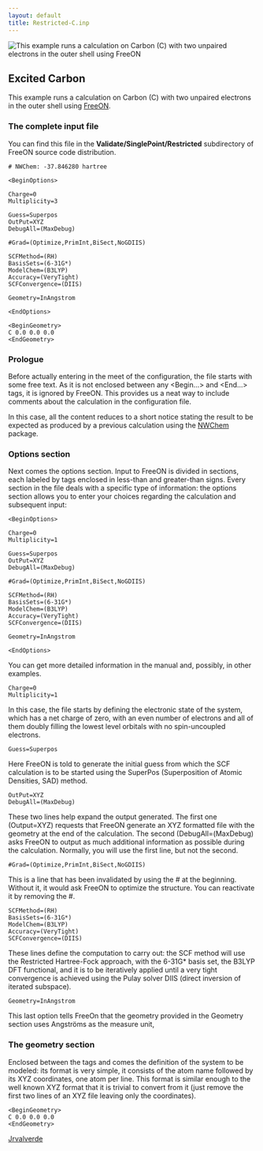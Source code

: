 ```yaml
---
layout: default
title: Restricted-C.inp
---
```


![This example runs a calculation on Carbon (C) with two unpaired electrons in the outer shell using [FreeON](http://freeon.org) ](C**ab.png "This example runs a calculation on Carbon (C) with two unpaired electrons in the outer shell using FreeON ")

Excited Carbon
--------------

This example runs a calculation on Carbon (C) with two unpaired electrons in the outer shell using [FreeON](http://freeon.org).

### The complete input file

You can find this file in the **Validate/SinglePoint/Restricted** subdirectory of FreeON source code distribution.


    # NWChem: -37.846280 hartree

    <BeginOptions>

    Charge=0
    Multiplicity=3

    Guess=Superpos
    OutPut=XYZ
    DebugAll=(MaxDebug)

    #Grad=(Optimize,PrimInt,BiSect,NoGDIIS)

    SCFMethod=(RH)
    BasisSets=(6-31G*)
    ModelChem=(B3LYP)
    Accuracy=(VeryTight)
    SCFConvergence=(DIIS)

    Geometry=InAngstrom

    <EndOptions>

    <BeginGeometry>
    C 0.0 0.0 0.0
    <EndGeometry>

### Prologue

Before actually entering in the meet of the configuration, the file starts with some free text. As it is not enclosed between any <Begin...> and <End...> tags, it is ignored by FreeON. This provides us a neat way to include comments about the calculation in the configuration file.

In this case, all the content reduces to a short notice stating the result to be expected as produced by a previous calculation using the [NWChem](http://www.nwchem-sw.org) package.

### Options section

Next comes the options section. Input to FreeON is divided in sections, each labeled by tags enclosed in less-than and greater-than signs. Every section in the file deals with a specific type of information: the options section allows you to enter your choices regarding the calculation and subsequent input:

    <BeginOptions>

    Charge=0
    Multiplicity=1

    Guess=Superpos
    OutPut=XYZ
    DebugAll=(MaxDebug)

    #Grad=(Optimize,PrimInt,BiSect,NoGDIIS)

    SCFMethod=(RH)
    BasisSets=(6-31G*)
    ModelChem=(B3LYP)
    Accuracy=(VeryTight)
    SCFConvergence=(DIIS)

    Geometry=InAngstrom

    <EndOptions>

You can get more detailed information in the manual and, possibly, in other examples.

    Charge=0
    Multiplicity=1

In this case, the file starts by defining the electronic state of the system, which has a net charge of zero, with an even number of electrons and all of them doubly filling the lowest level orbitals with no spin-uncoupled electrons.

    Guess=Superpos

Here FreeON is told to generate the initial guess from which the SCF calculation is to be started using the SuperPos (Superposition of Atomic Densities, SAD) method.

    OutPut=XYZ
    DebugAll=(MaxDebug)

These two lines help expand the output generated. The first one (Output=XYZ) requests that FreeON generate an XYZ formatted file with the geometry at the end of the calculation. The second (DebugAll=(MaxDebug) asks FreeON to output as much additional information as possible during the calculation. Normally, you will use the first line, but not the second.

    #Grad=(Optimize,PrimInt,BiSect,NoGDIIS)

This is a line that has been invalidated by using the \# at the beginning. Without it, it would ask FreeON to optimize the structure. You can reactivate it by removing the \#.

    SCFMethod=(RH)
    BasisSets=(6-31G*)
    ModelChem=(B3LYP)
    Accuracy=(VeryTight)
    SCFConvergence=(DIIS)

These lines define the computation to carry out: the SCF method will use the Restricted Hartree-Fock approach, with the 6-31G\* basis set, the B3LYP DFT functional, and it is to be iteratively applied until a very tight convergence is achieved using the Pulay solver DIIS (direct inversion of iterated subspace).

    Geometry=InAngstrom

This last option tells FreeOn that the geometry provided in the Geometry section uses Angströms as the measure unit,

### The geometry section

Enclosed between the tags **<BeginGeometry>** and **<EndGeometry>** comes the definition of the system to be modeled: its format is very simple, it consists of the atom name followed by its XYZ coordinates, one atom per line. This format is similar enough to the well known XYZ format that it is trivial to convert from it (just remove the first two lines of an XYZ file leaving only the coordinates).

    <BeginGeometry>
    C 0.0 0.0 0.0
    <EndGeometry>

[Jrvalverde](User:Jrvalverde "wikilink")
